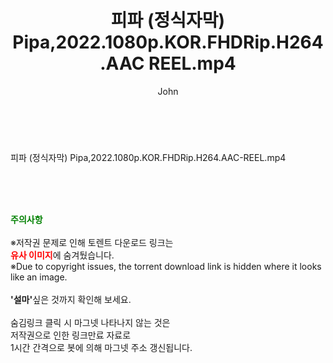 ﻿---
layout: post
title:  "피파 (정식자막) Pipa,2022.1080p.KOR.FHDRip.H264.AAC REEL.mp4"
author: John
categories: [ 영화 ]
tags: [  ]
image:  
description: "피파 (정식자막) Pipa,2022.1080p.KOR.FHDRip.H264.AAC-REEL.mp4 torrent 정보 공유"
toc: true
toc_sticky: true
---

<br>
<div class="view-img">
<a class="view_image" href="https://torrentmobile59.com/bbs/view_image.php?fn=%2Fdata%2Ffile%2Fmovie%2F3659260999_DXWGpjt7_67fd2c23550eb4425d18b06854585ef70dba6944.jpg" target="_blank"><img alt="" class="img-tag" content="https://torrentmobile59.com/data/file/movie/3659260999_DXWGpjt7_67fd2c23550eb4425d18b06854585ef70dba6944.jpg" itemprop="image" src="https://torrentmobile59.com/data/file/movie/3659260999_DXWGpjt7_67fd2c23550eb4425d18b06854585ef70dba6944.jpg"/></a><a class="view_image" href="https://torrentmobile59.com/bbs/view_image.php?fn=%2Fdata%2Ffile%2Fmovie%2F3659260999_3gnLdXk0_eabdc4447cff878e7cb64c1fba6bda49632ccd56.jpg" target="_blank"><img alt="" class="img-tag" content="https://torrentmobile59.com/data/file/movie/3659260999_3gnLdXk0_eabdc4447cff878e7cb64c1fba6bda49632ccd56.jpg" itemprop="image" src="https://torrentmobile59.com/data/file/movie/3659260999_3gnLdXk0_eabdc4447cff878e7cb64c1fba6bda49632ccd56.jpg"/></a></div><div class="view-content" itemprop="description">
<p>피파 (정식자막) Pipa,2022.1080p.KOR.FHDRip.H264.AAC-REEL.mp4<br/></p> </div>
    
<br><br><br>
<p data-ke-size="size16"><b><span style="color: green;">주의사항</span></b><br /><br />※저작권 문제로 인해 토렌트 다운로드 링크는<br /><b><span style="color: red;">유사 이미지</span></b>에 숨겨뒀습니다.<br />※Due to copyright issues, the torrent download link is hidden where it looks like an image.<br /><br /><b>'설마'</b>싶은 것까지 확인해 보세요.<br /><br />숨김링크 클릭 시 마그넷 나타나지 않는 것은<br />저작권으로 인한 링크만료 자료로<br />1시간 간격으로 봇에 의해 마그넷 주소 갱신됩니다.</p>
